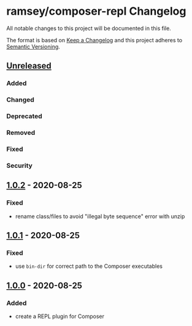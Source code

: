 # ramsey/composer-repl Changelog

All notable changes to this project will be documented in this file.

The format is based on [Keep a Changelog](http://keepachangelog.com/en/1.0.0/)
and this project adheres to [Semantic Versioning](http://semver.org/spec/v2.0.0.html).


## [Unreleased]

### Added

### Changed

### Deprecated

### Removed

### Fixed

### Security


## [1.0.2] - 2020-08-25

### Fixed

* rename class/files to avoid "illegal byte sequence" error with unzip


## [1.0.1] - 2020-08-25

### Fixed

* use `bin-dir` for correct path to the Composer executables


## [1.0.0] - 2020-08-25

### Added

* create a REPL plugin for Composer


[Unreleased]: https://github.com/ramsey/composer-repl/compare/1.0.2...HEAD
[1.0.2]: https://github.com/ramsey/composer-repl/compare/1.0.1...1.0.2
[1.0.1]: https://github.com/ramsey/composer-repl/compare/1.0.0...1.0.1
[1.0.0]: https://github.com/ramsey/composer-repl/commits/1.0.0
